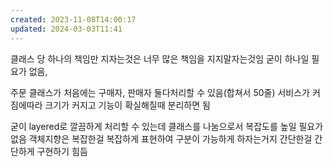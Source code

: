 ```yaml
---
created: 2023-11-08T14:00:17
updated: 2024-03-03T11:41
---
```

클래스 당 하나의 책임만 지자는것은
너무 많은 책임을 지지말자는것임
굳이 하나일 필요가 없음,

주문 클래스가 처음에는 구매자, 판매자 둘다처리할 수 있음(합쳐서 50줄)
서비스가 커짐에따라 크기가 커지고 기능이 확실해질때 분리하면 됨

굳이 layered로 깔끔하게 처리할 수 있는데 클래스를 나눔으로서 복잡도를 높일 필요가 없음
객체지향은 복잡한걸 복잡하게 표현하여 구분이 가능하게 하자는거지
간단한걸 간단하게 구현하기 힘듬